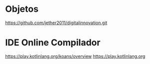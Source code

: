 # Objetos
https://github.com/jether2011/digitalinnovation.git
# IDE Online Compilador
  https://play.kotlinlang.org/koans/overview
  https://play.kotlinlang.org

